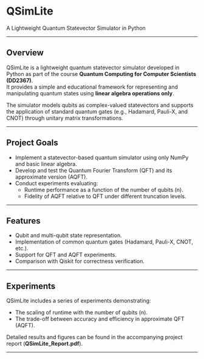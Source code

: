 # QSimLite  
A Lightweight Quantum Statevector Simulator in Python

---

## Overview  
QSimLite is a lightweight quantum statevector simulator developed in Python as part of the course **Quantum Computing for Computer Scientists (DD2367)**.  
It provides a simple and educational framework for representing and manipulating quantum states using **linear algebra operations only**.

The simulator models qubits as complex-valued statevectors and supports the application of standard quantum gates (e.g., Hadamard, Pauli-X, and CNOT) through unitary matrix transformations.

---

## Project Goals  
- Implement a statevector-based quantum simulator using only NumPy and basic linear algebra.  
- Develop and test the Quantum Fourier Transform (QFT) and its approximate version (AQFT).  
- Conduct experiments evaluating:  
  - Runtime performance as a function of the number of qubits (n).  
  - Fidelity of AQFT relative to QFT under different truncation levels.

---

## Features  
- Qubit and multi-qubit state representation.  
- Implementation of common quantum gates (Hadamard, Pauli-X, CNOT, etc.).  
- Support for QFT and AQFT experiments.  
- Comparison with Qiskit for correctness verification.

---

## Experiments  
QSimLite includes a series of experiments demonstrating:  
- The scaling of runtime with the number of qubits (n).  
- The trade-off between accuracy and efficiency in approximate QFT (AQFT).  

Detailed results and figures can be found in the accompanying project report (**QSimLite_Report.pdf**).

---

